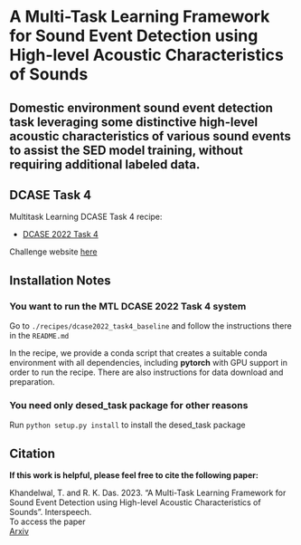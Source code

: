 # A Multi-Task Learning Framework for Sound Event Detection using High-level Acoustic Characteristics of Sounds
Domestic environment sound event detection task leveraging some distinctive high-level acoustic characteristics of various sound events to assist the SED model training, without requiring additional labeled data.
---

## DCASE Task 4
Multitask Learning DCASE Task 4 recipe: 
- [DCASE 2022 Task 4](./recipes/dcase2022_task4_baseline)

Challenge website [here][dcase_website] 

[dcase_website]: https://dcase.community
[desed]: https://github.com/turpaultn/DESED
[fuss_git]: https://github.com/google-research/sound-separation/tree/master/datasets/fuss
[fsd50k]: https://zenodo.org/record/4060432
[invite_dcase_slack]: https://join.slack.com/t/dcase/shared_invite/zt-mzxct5n9-ZltMPjtAxQTSt3a6LFIVPA
[slack_channel]: https://dcase.slack.com/archives/C01NR59KAS3

## Installation Notes

### You want to run the MTL DCASE 2022 Task 4 system

Go to `./recipes/dcase2022_task4_baseline` and follow the instructions there in the `README.md`

In the recipe, we provide a conda script that creates a suitable conda environment with all dependencies, including 
**pytorch** with GPU support in order to run the recipe. There are also instructions for data download and preparation. 


### You need only desed_task package for other reasons
Run `python setup.py install` to install the desed_task package 


## Citation
**If this work is helpful, please feel free to cite the following paper:**

Khandelwal, T. and R. K. Das. 2023. “A Multi-Task Learning Framework for Sound Event Detection using High-level Acoustic Characteristics of Sounds”. Interspeech. <br />
To access the paper<br />
[Arxiv](https://arxiv.org/abs/2305.10729)





